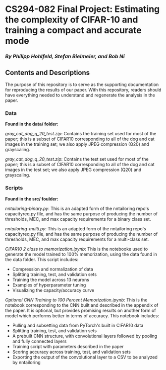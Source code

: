 # CS294-082 Final Project: Estimating the complexity of CIFAR-10 and training a compact and accurate mode
### *By Philipp Hohlfeld, Stefan Bielmeier, and Bob Ni*

## Contents and Descriptions

The purpose of this repository is to serve as the supporting documentation for reproducing the results of our paper. With this repository, readers should have everything needed to understand and regenerate the analysis in the paper. 

### Data

**Found in the data/ folder:**

*gray_cat_dog_q_20_test.zip*: Contains the training set used for most of the paper; this is a subset of CIFAR10 corresponding to all of the dog and cat images in the training set; we also apply JPEG compression (Q20) and grayscaling.

*gray_cat_dog_q_20_test.zip*: Contains the test set used for most of the paper; this is a subset of CIFAR10 corresponding to all of the dog and cat images in the test set; we also apply JPEG compression (Q20) and grayscaling.


### Scripts

**Found in the src/ foulder:**

*nntailoring-binary.py*: This is an adapted form of the nntailoring repo's capacityreq.py file, and has the same purpose of producing the number of thresholds, MEC, and max capacity requirements for a binary class set. 

*nntailoring-multi.py*: This is an adapted form of the nntailoring repo's capacityreq.py file, and has the same purpose of producing the number of thresholds, MEC, and max capacity requirements for a multi-class set. 

*CIFAR10 2 class to memorization.ipynb*: This is the notebooke used to generate the model trained to 100% memorization, using the data found in the data folder. This script includes:
- Compression and normalization of data 
- Splitting training, test, and validation sets
- Training the model across 13 neurons
- Examples of hyperparameter tuning
- Visualizing the capacity/accuracy curve

*Optional CNN Training to 100 Percent Memorization.ipynb*: This is the notebook corresponding to the CNN built and described in the appendix of the paper. It is optional, but provides promising results on another form of model which performs better in terms of accuracy. This notebook includes:
- Pulling and subsetting data from PyTorch's built in CIFAR10 data
- Splitting training, test, and validation sets
- A prebuilt CNN structure, with convolutional layers followed by pooling and fully connected layers
- Training script with parameters described in the paper
- Scoring accuracy across training, test, and validation sets
- Exporting the output of the convolutional layer to a CSV to be analyzed by nntailoring